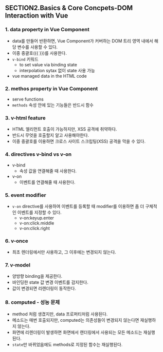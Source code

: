 ## SECTION2.Basics & Core Concpets-DOM Interaction with Vue

### 1. data property in Vue Component

* data를 만들어 반환하면, Vue Component가 커버하는 DOM 트리 영역 내에서 해당 변수를 사용할 수 있다.
* 이중 중괄호({{ }})를 사용한다.
* `v-bind` 키워드
    * to set value via binding state
    * interpolation sytax 없이 state 사용 가능
* vue managed data in the HTML code

### 2. methos property in Vue Component

* serve functions
* `methods` 속성 안에 있는 기능들은 반드시 함수

### 3. v-html feature

* HTML 엘리먼트 호출이 가능하지만, XSS 공격에 취약하다.
* 반드시 무엇을 호출할지 알고 사용해야한다.
* 이중 중괄호를 이용하면 크로스 사이트 스크립팅(XSS) 공격을 막을 수 있다.

### 4. directives v-bind vs v-on

* v-bind 
    * 속성 값을 연결해줄 때 사용한다.
* v-on
    * 이벤트를 연결해줄 때 사용한다.

### 5. event modifier

* `v-on` directive를 사용하여 이벤트를 등록할 때 modifier를 이용하면 좀 더 구체적인 이벤트를 지정할 수 있다.
    * v-on:keyup.enter
    * v-on:click.middle
    * v-on:click.right

### 6. v-once

* 최초 렌더링에서만 사용하고, 그 이후에는 변경되지 않는다.

### 7. v-model

* 양방향 binding을 제공한다.
* 바인딩한 state 값 변경 이벤트를 감지한다.
* 값이 변경되면 리렌더링이 동작한다.

### 8. computed - 성능 문제

* method 처럼 생겼지만, data 프로퍼티처럼 사용된다.
* 메소드는 매번 호출되지만, computed는 의존성들이 변경되지 않는다면 재실행하지 않는다.
* 화면에 리렌더링이 발생하면 화면에서 랜더링에서 사용되는 모든 메소드는 재실행된다.
* `state`만 바뀌었음에도 methods로 지정된 함수는 재실행된다.